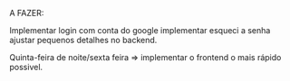 A FAZER:

Implementar login com conta do google
implementar esqueci a senha
ajustar pequenos detalhes no backend.




Quinta-feira de noite/sexta feira => implementar o frontend o mais rápido possivel.